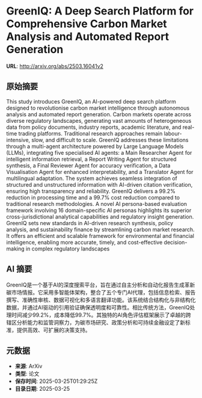 # GreenIQ: A Deep Search Platform for Comprehensive Carbon Market Analysis and Automated Report Generation

**URL**: http://arxiv.org/abs/2503.16041v2

## 原始摘要

This study introduces GreenIQ, an AI-powered deep search platform designed to
revolutionise carbon market intelligence through autonomous analysis and
automated report generation. Carbon markets operate across diverse regulatory
landscapes, generating vast amounts of heterogeneous data from policy
documents, industry reports, academic literature, and real-time trading
platforms. Traditional research approaches remain labour-intensive, slow, and
difficult to scale. GreenIQ addresses these limitations through a multi-agent
architecture powered by Large Language Models (LLMs), integrating five
specialised AI agents: a Main Researcher Agent for intelligent information
retrieval, a Report Writing Agent for structured synthesis, a Final Reviewer
Agent for accuracy verification, a Data Visualisation Agent for enhanced
interpretability, and a Translator Agent for multilingual adaptation. The
system achieves seamless integration of structured and unstructured information
with AI-driven citation verification, ensuring high transparency and
reliability. GreenIQ delivers a 99.2\% reduction in processing time and a
99.7\% cost reduction compared to traditional research methodologies. A novel
AI persona-based evaluation framework involving 16 domain-specific AI personas
highlights its superior cross-jurisdictional analytical capabilities and
regulatory insight generation. GreenIQ sets new standards in AI-driven research
synthesis, policy analysis, and sustainability finance by streamlining carbon
market research. It offers an efficient and scalable framework for
environmental and financial intelligence, enabling more accurate, timely, and
cost-effective decision-making in complex regulatory landscapes


## AI 摘要

GreenIQ是一个基于AI的深度搜索平台，旨在通过自主分析和自动化报告生成革新碳市场情报。它采用多智能体架构，整合了五个专门AI代理，包括信息检索、报告撰写、准确性审核、数据可视化和多语言翻译功能。该系统结合结构化与非结构化数据，并通过AI驱动的引用验证确保透明度和可靠性。相比传统方法，GreenIQ处理时间减少99.2%，成本降低99.7%。其独特的AI角色评估框架展示了卓越的跨辖区分析能力和监管洞察力，为碳市场研究、政策分析和可持续金融设定了新标准，提供高效、可扩展的决策支持。

## 元数据

- **来源**: ArXiv
- **类型**: 论文
- **保存时间**: 2025-03-25T01:29:25Z
- **目录日期**: 2025-03-25
